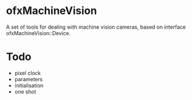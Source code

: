 # ofxMachineVision

A set of tools for dealing with machine vision cameras, based on interface ofxMachineVision::Device.

# Todo
* pixel clock
* parameters
* initialisation
* one shot